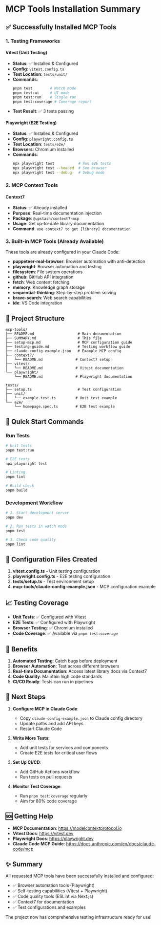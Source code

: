 # MCP Tools Installation Summary

## ✅ Successfully Installed MCP Tools

### 1. Testing Frameworks

#### Vitest (Unit Testing)
- **Status**: ✅ Installed & Configured
- **Config**: `vitest.config.ts`
- **Test Location**: `tests/unit/`
- **Commands**:
  ```bash
  pnpm test        # Watch mode
  pnpm test:ui     # UI mode
  pnpm test:run    # Single run
  pnpm test:coverage # Coverage report
  ```
- **Test Result**: ✅ 3 tests passing

#### Playwright (E2E Testing)
- **Status**: ✅ Installed & Configured
- **Config**: `playwright.config.ts`
- **Test Location**: `tests/e2e/`
- **Browsers**: Chromium installed
- **Commands**:
  ```bash
  npx playwright test           # Run E2E tests
  npx playwright test --headed  # See browser
  npx playwright test --debug   # Debug mode
  ```

### 2. MCP Context Tools

#### Context7
- **Status**: ✅ Already installed
- **Purpose**: Real-time documentation injection
- **Package**: `@upstash/context7-mcp`
- **Usage**: Get up-to-date library documentation
- **Command**: `use context7 to get [library] documentation`

### 3. Built-in MCP Tools (Already Available)

These tools are already configured in your Claude Code:

- **puppeteer-real-browser**: Browser automation with anti-detection
- **playwright**: Browser automation and testing
- **filesystem**: File system operations
- **github**: GitHub API integration
- **fetch**: Web content fetching
- **memory**: Knowledge graph storage
- **sequential-thinking**: Step-by-step problem solving
- **brave-search**: Web search capabilities
- **ide**: VS Code integration

## 📁 Project Structure

```
mcp-tools/
├── README.md                    # Main documentation
├── SUMMARY.md                   # This file
├── setup-mcp.md                 # MCP configuration guide
├── testing-guide.md             # Testing workflow guide
├── claude-config-example.json   # Example MCP config
├── context7/
│   └── README.md               # Context7 setup
├── vitest/
│   └── README.md               # Vitest documentation
└── playwright/
    └── README.md               # Playwright documentation

tests/
├── setup.ts                     # Test configuration
├── unit/
│   └── example.test.ts         # Unit test example
└── e2e/
    └── homepage.spec.ts        # E2E test example
```

## 🚀 Quick Start Commands

### Run Tests
```bash
# Unit tests
pnpm test:run

# E2E tests
npx playwright test

# Linting
pnpm lint

# Build check
pnpm build
```

### Development Workflow
```bash
# 1. Start development server
pnpm dev

# 2. Run tests in watch mode
pnpm test

# 3. Check code quality
pnpm lint
```

## 🔧 Configuration Files Created

1. **vitest.config.ts** - Unit testing configuration
2. **playwright.config.ts** - E2E testing configuration
3. **tests/setup.ts** - Test environment setup
4. **mcp-tools/claude-config-example.json** - MCP configuration example

## 📈 Testing Coverage

- **Unit Tests**: ✅ Configured with Vitest
- **E2E Tests**: ✅ Configured with Playwright
- **Browser Testing**: ✅ Chromium installed
- **Code Coverage**: ✅ Available via `pnpm test:coverage`

## 🎯 Benefits

1. **Automated Testing**: Catch bugs before deployment
2. **Browser Automation**: Test across different browsers
3. **Real-time Documentation**: Access latest library docs via Context7
4. **Code Quality**: Maintain high code standards
5. **CI/CD Ready**: Tests can run in pipelines

## 📝 Next Steps

1. **Configure MCP in Claude Code**:
   - Copy `claude-config-example.json` to Claude config directory
   - Update paths and add API keys
   - Restart Claude Code

2. **Write More Tests**:
   - Add unit tests for services and components
   - Create E2E tests for critical user flows

3. **Set Up CI/CD**:
   - Add GitHub Actions workflow
   - Run tests on pull requests

4. **Monitor Test Coverage**:
   - Run `pnpm test:coverage` regularly
   - Aim for 80% code coverage

## 🆘 Getting Help

- **MCP Documentation**: https://modelcontextprotocol.io
- **Vitest Docs**: https://vitest.dev
- **Playwright Docs**: https://playwright.dev
- **Claude Code MCP Guide**: https://docs.anthropic.com/en/docs/claude-code/mcp

## ✨ Summary

All requested MCP tools have been successfully installed and configured:
- ✅ Browser automation tools (Playwright)
- ✅ Self-testing capabilities (Vitest + Playwright)
- ✅ Code quality tools (ESLint via Next.js)
- ✅ Context7 for documentation
- ✅ Test configurations and examples

The project now has comprehensive testing infrastructure ready for use!